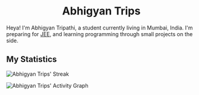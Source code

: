 <h1 align="center"><b>Abhigyan Trips</b></h1>
Heya! I'm Abhigyan Tripathi, a student currently living in Mumbai, India. I'm preparing for 
<a href="https://en.wikipedia.org/wiki/Joint_Entrance_Examination">JEE</a>, 
and learning programming through small projects  on the side.


## My Statistics

![Abhigyan Trips' Streak](https://github-readme-streak-stats.herokuapp.com/?user=abhigyantrips&theme=gruvbox&ring=c8a06c&fire=c8a06c&currStreakNum=c8a06c&sideNums=e0874f&currStreakLabel=e0874f&sideLabels=e0874f)

![Abhigyan Trips' Activity Graph](https://activity-graph.herokuapp.com/graph?username=abhigyantrips&custom_title=Abhigyan%20Trips's%20Contribution%20Graph&theme=gruvbox&bg_color=282828)
